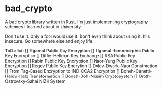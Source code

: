 # bad_crypto
A bad crypto library written in Rust. I'm just implementing cryptography schemes I learned about in University.

Don't use it. Only a fool would use it. Don't even think about using it. It is insecure. Go somewhere else and enjoy life.

ToDo list:
 [] Elgamal Public Key Encryption
 [] Elgamal Homomorphic Public Key Encryption
 [] Diffie-Hellman Key Exchange
 [] RSA Public Key Encryption
 [] Rabin Public Key Encryption
 [] Naor-Yung Public Key Encryption
 [] Regev Public Key Encrytion
 [] Dolev-Dwork-Naor Construction
 [] From Tag-Based Encryption to IND-CCA2 Encryption
 [] Boneh-Canetti-Halevi-Katz Transformation
 [] Boneh-Goh-Nissim Cryptosystem
 [] Groth-Ostrovsky-Sahai NIZK System
